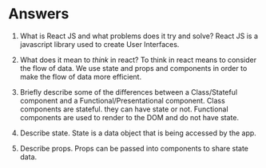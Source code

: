 # Answers

1.  What is React JS and what problems does it try and solve?
    React JS is a javascript library used to create User Interfaces.
1.  What does it mean to _think_ in react?
    To think in react means to consider the flow of data. We use state and props and components in order to make the flow of data more efficient.
1.  Briefly describe some of the differences between a Class/Stateful component and a Functional/Presentational component.
    Class components are stateful. they can have state or not. 
    Functional components are used to render to the DOM and do not have state.
1.  Describe state.
    State is a data object that is being accessed by the app. 

1.  Describe props.
    Props can be passed into components to share state data.
